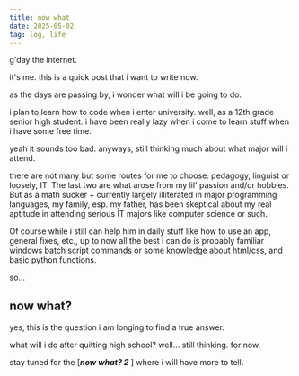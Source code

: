 ```yaml
---
title: now what
date: 2025-05-02
tag: log, life
---
```


g'day the internet.

it's me. this is a quick post that i want to write now.

as the days are passing by, i wonder what will i be going to do.

i plan to learn how to code when i enter university. well, as a 12th grade senior high student. i have been really lazy when i come to learn stuff when i have some free time. 

yeah it sounds too bad. anyways, still thinking much about what major will i attend.

there are not many but some routes for me to choose: pedagogy, linguist or loosely, IT. 
The last two are what arose from my lil' passion and/or hobbies. 
But as a math sucker + currently largely illiterated in major programming languages, my family, esp. 
my father, has been skeptical about my real aptitude in attending serious IT majors like computer science or such. 

Of course while i still can help him in daily stuff like how to use an app, general fixes, etc., up to now all the best I can do is probably familiar windows batch script commands or some knowledge about html/css, and basic python functions.

so...

## now what?

yes, this is the question i am longing to find a true answer.

what will i do after quitting high school? well... still thinking. for now.

stay tuned for the [***now what? 2*** ] where i will have more to tell.
